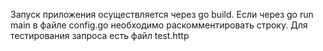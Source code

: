 Запуск приложения осуществляется через go build.
Если через go run main в файле config.go необходимо раскомментировать строку. 
Для тестирования запроса есть файл test.http

